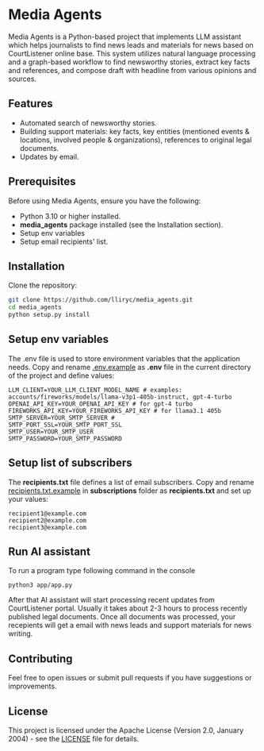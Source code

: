 # Media Agents

Media Agents is a Python-based project that implements LLM assistant which helps journalists to find news leads and materials for news based on CourtListener online base. This system utilizes natural language processing and a graph-based workflow to find newsworthy stories, extract key facts and references, and compose draft with headline from various opinions and sources.

## Features

- Automated search of newsworthy stories.
- Building support materials: key facts, key entities (mentioned events & locations, involved people & organizations), references to original legal documents.
- Updates by email.

## Prerequisites

Before using Media Agents, ensure you have the following:

- Python 3.10 or higher installed.
- **media_agents** package installed (see the Installation section).
- Setup env variables
- Setup email recipients' list.

## Installation

Clone the repository:

```bash
git clone https://github.com/lliryc/media_agents.git
cd media_agents
python setup.py install
```

## Setup env variables
The .env file is used to store environment variables that the application needs. Copy and rename [.env.example](.env.example) as **.env** file in the current directory of the project and define values:

```code
LLM_CLIENT=YOUR_LLM_CLIENT_MODEL_NAME # examples: accounts/fireworks/models/llama-v3p1-405b-instruct, gpt-4-turbo
OPENAI_API_KEY=YOUR_OPENAI_API_KEY # for gpt-4 turbo
FIREWORKS_API_KEY=YOUR_FIREWORKS_API_KEY # for llama3.1 405b
SMTP_SERVER=YOUR_SMTP_SERVER # 
SMTP_PORT_SSL=YOUR_SMTP_PORT_SSL
SMTP_USER=YOUR_SMTP_USER
SMTP_PASSWORD=YOUR_SMTP_PASSWORD
```

## Setup list of subscribers
The **recipients.txt** file defines a list of email subscribers. Copy and rename [recipients.txt.example](subscriptions/recipients.txt.example) in **subscriptions** folder as **recipients.txt** and set up your values:

```code
recipient1@example.com  
recipient2@example.com  
recipient3@example.com
```

## Run AI assistant
To run a program type following command in the console 
```batch
python3 app/app.py
```
After that AI assistant will start processing recent updates from CourtListener portal. Usually it takes about 2-3 hours to process recently published legal documents.
Once all documents was processed, your recepients will get a email with news leads and support materials for news writing.

## Contributing
Feel free to open issues or submit pull requests if you have suggestions or improvements.

## License
This project is licensed under the  Apache License (Version 2.0, January 2004) - see the [LICENSE](LICENSE) file for details.
